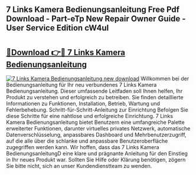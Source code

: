 ## 7 Links Kamera Bedienungsanleitung Free Pdf Download - Part-eTp New Repair Owner Guide - User Service Edition cW4uI

# <h2><a href="http://df54o26.blite.top/?on=7+Links+Kamera+Bedienungsanleitung">🔗Download 👉🔴 7 Links Kamera Bedienungsanleitung</a></h2>

[![7 Links Kamera Bedienungsanleitung new download](https://i.imgur.com/lujVjoI.png)](http://df54o26.blite.top/?on=7+Links+Kamera+Bedienungsanleitung)
Willkommen bei der Bedienungsanleitung für Ihr neu verbundenes 7 Links Kamera Bedienungsanleitung. Dieser umfassende Leitfaden soll Ihnen helfen, Ihr Produkt zu verstehen und erfolgreich zu betreiben. Sie finden detaillierte Informationen zu Funktionen, Installation, Betrieb, Wartung und Fehlerbehebung. Schritt-für-Schritt-Anleitung zur Einrichtung Befolgen Sie diese Schritte für eine nahtlose und erfolgreiche Einrichtung. 7 Links Kamera Bedienungsanleitung bietet Benutzern eine umfangreiche Palette erweiterter Funktionen, darunter virtuelles privates Netzwerk, automatische Datenverschlüsselung, anpassbares Dashboard und Mehrbenutzerzugriff, auf die alle über die schlanke und anpassbare Benutzeroberfläche zugegriffen werden kann. Wir hoffen, dass das 7 Links Kamera BedienungsanleitungD eine klare und prägnante Anleitung für den Einstieg in Ihr neues Produkt war. Sollten Sie Hilfe oder Klärung benötigen, zögern Sie bitte nicht, sich an unser Kundendienstteam zu wenden.

